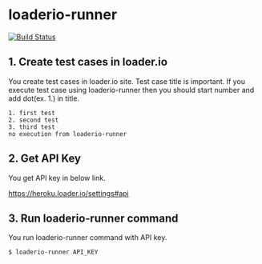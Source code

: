 # loaderio-runner

[![Build Status](https://travis-ci.org/shin1x1/loaderio-runner.svg?branch=master)](https://travis-ci.org/shin1x1/loaderio-runner)

## 1. Create test cases in loader.io

You create test cases in loader.io site. Test case title is important. If you execute test case using loaderio-runner then you should start number and add dot(ex. 1.) in title.

```
1. first test
2. second test
3. third test
no execution from loaderio-runner
```

## 2. Get API Key

You get API key in below link.

https://heroku.loader.io/settings#api

## 3. Run loaderio-runner command

You run loaderio-runner command with API key.

```
$ loaderio-runner API_KEY
```
